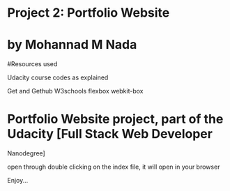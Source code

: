 # Project 2: Portfolio Website


# by Mohannad M Nada



#Resources used

Udacity course codes as explained

Get and Gethub
W3schools
flexbox
webkit-box

# Portfolio Website project, part of the Udacity [Full Stack Web Developer
Nanodegree]

open through double clicking on the index file, it will open in your browser

Enjoy...

